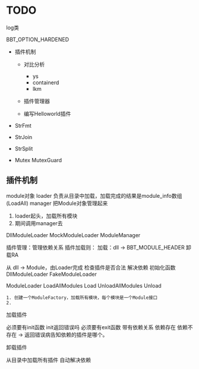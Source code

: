# TODO

log类

BBT_OPTION_HARDENED

- 插件机制
  - 对比分析
    - ys  
    - containerd
    - lkm
  
  - 插件管理器
  - 编写Helloworld插件


- StrFmt
- StrJoin
- StrSplit

- Mutex MutexGuard


## 插件机制

module对象
loader  负责从目录中加载，加载完成的结果是module_info数组(LoadAll)
manager 把Module对象管理起来

1. loader起头，加载所有模块
2. 期间调用manager去

DllModuleLoader
MockModuleLoader
ModuleManager

插件管理：管理依赖关系
插件加载则：
  加载：dll -> BBT_MODULE_HEADER
  卸载RA


从  dll -> Module，由Loader完成
  检查插件是否合法
  解决依赖
  初始化函数
  DllModuleLoader
  FakeModuleLoader

ModuleLoader
  LoadAllModules
  Load
  UnloadAllModules
  Unload
```
1. 创建一个ModuleFactory，加载所有模块，每个模块是一个Module接口
2. 
```

加载插件


  必须要有init函数
    init返回错误吗
  必须要有exit函数
  带有依赖关系
    依赖存在
    依赖不存在 -> 返回错误病告知依赖的插件是哪个。
  
卸载插件

从目录中加载所有插件
  自动解决依赖

